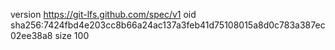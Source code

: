 version https://git-lfs.github.com/spec/v1
oid sha256:7424fbd4e203cc8b66a24ac137a3feb41d75108015a8d0c783a387ec02ee38a8
size 100
